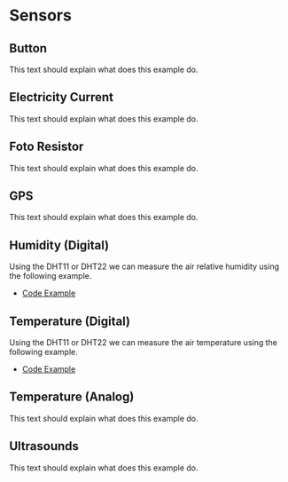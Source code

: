 # Sensors
## Button
This text should explain what does this example do.

## Electricity Current
This text should explain what does this example do.

## Foto Resistor
This text should explain what does this example do.

## GPS
This text should explain what does this example do.

## Humidity (Digital)
Using the DHT11 or DHT22 we can measure the air relative humidity using the following example.
* [Code Example](/humidity_digital)

## Temperature (Digital)
Using the DHT11 or DHT22 we can measure the air temperature using the following example.
* [Code Example](/temperature_digital)

## Temperature (Analog)
This text should explain what does this example do.

## Ultrasounds
This text should explain what does this example do.